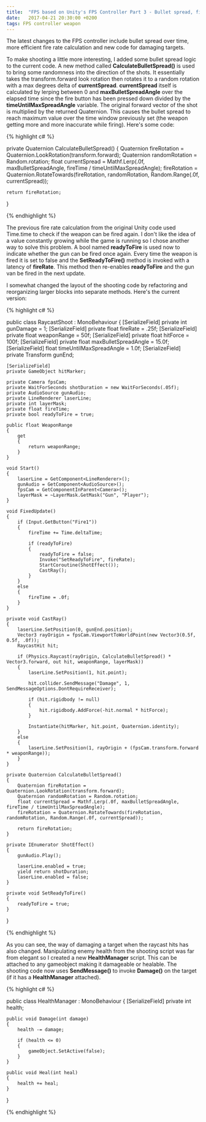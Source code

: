 ```yaml
---
title:  "FPS based on Unity's FPS Controller Part 3 - Bullet spread, fire rate revamp, target damage"
date:   2017-04-21 20:30:00 +0200
tags: FPS controller weapon
---
```

The latest changes to the FPS controller include bullet spread over time, more efficient fire rate calculation and new code for damaging targets.
<!--more-->
To make shooting a little more interesting, I added some bullet spread logic to the current code. A new method called **CalculateBulletSpread()** is used to bring some randomness into the direction of the shots. It essentially takes the transform.forward look rotation then rotates it to a random rotation with a max degrees delta of **currentSpread**. **currentSpread** itself is calculated by lerping between 0 and **maxBulletSpreadAngle** over the elapsed time since the fire button has been pressed down divided by the **timeUntilMaxSpreadAngle** variable. The original forward vector of the shot is multiplied by the returned Quaternion. This causes the bullet spread to reach maximum value over the time window previously set (the weapon getting more and more inaccurate while firing). Here's some code:

{% highlight c# %}

private Quaternion CalculateBulletSpread()
{
    Quaternion fireRotation = Quaternion.LookRotation(transform.forward);
    Quaternion randomRotation = Random.rotation;
    float currentSpread = Mathf.Lerp(.0f, maxBulletSpreadAngle, fireTime / timeUntilMaxSpreadAngle);
    fireRotation = Quaternion.RotateTowards(fireRotation, randomRotation, Random.Range(.0f, currentSpread));

    return fireRotation;
}

{% endhighlight %}

The previous fire rate calculation from the original Unity code used Time.time to check if the weapon can be fired again. I don't like the idea of a value constantly growing while the game is running so I chose another way to solve this problem. A bool named **readyToFire** is used now to indicate whether the gun can be fired once again. Every time the weapon is fired it is set to false and the **SetReadyToFire()** method is invoked with a latency of **fireRate**. This method then re-enables **readyToFire** and the gun van be fired in the next update.

I somewhat changed the layout of the shooting code by refactoring and reorganizing larger blocks into separate methods. Here's the current version:   

{% highlight c# %}

public class RaycastShoot : MonoBehaviour
{
    [SerializeField]
    private int gunDamage = 1;
    [SerializeField]
    private float fireRate = .25f;
    [SerializeField]
    private float weaponRange = 50f;
    [SerializeField]
    private float hitForce = 100f;
    [SerializeField]
    private float maxBulletSpreadAngle = 15.0f;
    [SerializeField]
    float timeUntilMaxSpreadAngle = 1.0f;
    [SerializeField]
    private Transform gunEnd;

    [SerializeField]
    private GameObject hitMarker;

    private Camera fpsCam;
    private WaitForSeconds shotDuration = new WaitForSeconds(.05f);
    private AudioSource gunAudio;
    private LineRenderer laserLine;
    private int layerMask;
    private float fireTime;
    private bool readyToFire = true;

    public float WeaponRange
    {
        get
        {
            return weaponRange;
        }
    }

    void Start()
    {
        laserLine = GetComponent<LineRenderer>();
        gunAudio = GetComponent<AudioSource>();
        fpsCam = GetComponentInParent<Camera>();
        layerMask = ~LayerMask.GetMask("Gun", "Player");
    }

    void FixedUpdate()
    {
        if (Input.GetButton("Fire1"))
        {
            fireTime += Time.deltaTime;

            if (readyToFire)
            {
                readyToFire = false;
                Invoke("SetReadyToFire", fireRate);
                StartCoroutine(ShotEffect());
                CastRay();
            }
        }
        else
        {
            fireTime = .0f;
        }
    }

    private void CastRay()
    {
        laserLine.SetPosition(0, gunEnd.position);
        Vector3 rayOrigin = fpsCam.ViewportToWorldPoint(new Vector3(0.5f, 0.5f, .0f));
        RaycastHit hit;

        if (Physics.Raycast(rayOrigin, CalculateBulletSpread() * Vector3.forward, out hit, weaponRange, layerMask))
        {
            laserLine.SetPosition(1, hit.point);

            hit.collider.SendMessage("Damage", 1, SendMessageOptions.DontRequireReceiver);

            if (hit.rigidbody != null)
            {
                hit.rigidbody.AddForce(-hit.normal * hitForce);
            }

            Instantiate(hitMarker, hit.point, Quaternion.identity);
        }
        else
        {
            laserLine.SetPosition(1, rayOrigin + (fpsCam.transform.forward * weaponRange));
        }
    }

    private Quaternion CalculateBulletSpread()
    {
        Quaternion fireRotation = Quaternion.LookRotation(transform.forward);
        Quaternion randomRotation = Random.rotation;
        float currentSpread = Mathf.Lerp(.0f, maxBulletSpreadAngle, fireTime / timeUntilMaxSpreadAngle);
        fireRotation = Quaternion.RotateTowards(fireRotation, randomRotation, Random.Range(.0f, currentSpread));

        return fireRotation;
    }

    private IEnumerator ShotEffect()
    {
        gunAudio.Play();

        laserLine.enabled = true;
        yield return shotDuration;
        laserLine.enabled = false;
    }

    private void SetReadyToFire()
    {
        readyToFire = true;
    }
}

{% endhighlight %}

As you can see, the way of damaging a target when the raycast hits has also changed. Manipulating enemy health from the shooting script was far from elegant so I created a new **HealthManager** script. This can be attached to any gameobject making it damageable or healable. The shooting code now uses **SendMessage()** to invoke **Damage()** on the target (if it has a **HealthManager** attached).

{% highlight c# %}

public class HealthManager : MonoBehaviour
{
    [SerializeField]
    private int health;

    public void Damage(int damage)
    {
        health -= damage;

        if (health <= 0)
        {
            gameObject.SetActive(false);
        }
    }

    public void Heal(int heal)
    {
        health += heal;
    }
}

{% endhighlight %}
